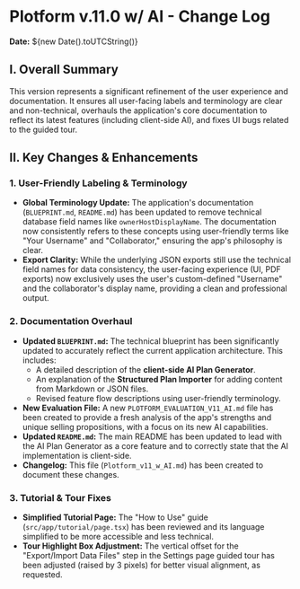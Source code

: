 # Plotform v.11.0 w/ AI - Change Log

**Date:** ${new Date().toUTCString()}

## I. Overall Summary

This version represents a significant refinement of the user experience and documentation. It ensures all user-facing labels and terminology are clear and non-technical, overhauls the application's core documentation to reflect its latest features (including client-side AI), and fixes UI bugs related to the guided tour.

## II. Key Changes & Enhancements

### 1. User-Friendly Labeling & Terminology
*   **Global Terminology Update:** The application's documentation (`BLUEPRINT.md`, `README.md`) has been updated to remove technical database field names like `ownerHostDisplayName`. The documentation now consistently refers to these concepts using user-friendly terms like "Your Username" and "Collaborator," ensuring the app's philosophy is clear.
*   **Export Clarity:** While the underlying JSON exports still use the technical field names for data consistency, the user-facing experience (UI, PDF exports) now exclusively uses the user's custom-defined "Username" and the collaborator's display name, providing a clean and professional output.

### 2. Documentation Overhaul
*   **Updated `BLUEPRINT.md`:** The technical blueprint has been significantly updated to accurately reflect the current application architecture. This includes:
    *   A detailed description of the **client-side AI Plan Generator**.
    *   An explanation of the **Structured Plan Importer** for adding content from Markdown or JSON files.
    *   Revised feature flow descriptions using user-friendly terminology.
*   **New Evaluation File:** A new `PLOTFORM_EVALUATION_V11_AI.md` file has been created to provide a fresh analysis of the app's strengths and unique selling propositions, with a focus on its new AI capabilities.
*   **Updated `README.md`:** The main README has been updated to lead with the AI Plan Generator as a core feature and to correctly state that the AI implementation is client-side.
*   **Changelog:** This file (`Plotform_v11_w_AI.md`) has been created to document these changes.

### 3. Tutorial & Tour Fixes
*   **Simplified Tutorial Page:** The "How to Use" guide (`src/app/tutorial/page.tsx`) has been reviewed and its language simplified to be more accessible and less technical.
*   **Tour Highlight Box Adjustment:** The vertical offset for the "Export/Import Data Files" step in the Settings page guided tour has been adjusted (raised by 3 pixels) for better visual alignment, as requested.
